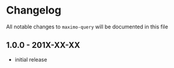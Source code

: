 # Changelog

All notable changes to `maximo-query` will be documented in this file

## 1.0.0 - 201X-XX-XX

- initial release

